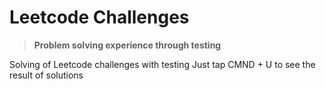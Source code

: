 # **Leetcode Challenges**

> **Problem solving experience through testing**

Solving of Leetcode challenges with testing
Just tap CMND + U to see the result of solutions

